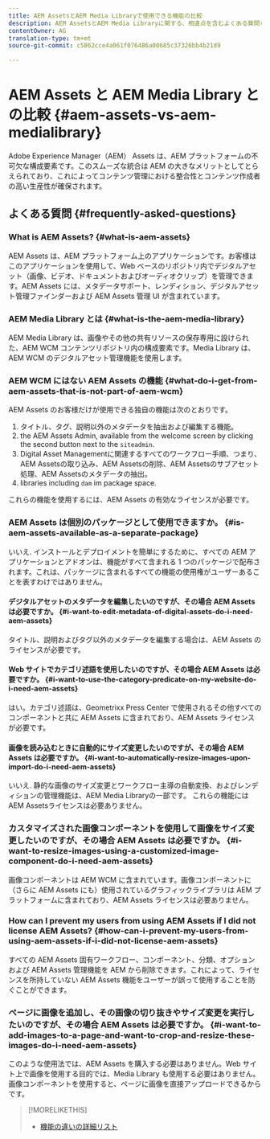 ```yaml
---
title: AEM AssetsとAEM Media Libraryで使用できる機能の比較
description: AEM AssetsとAEM Media Libraryに関する、相違点を含むよくある質問(FAQ)です。
contentOwner: AG
translation-type: tm+mt
source-git-commit: c5862cce4a061f076486a00685c37326bb4b21d9

---
```



# AEM Assets と AEM Media Library との比較 {#aem-assets-vs-aem-medialibrary}

Adobe Experience Manager（AEM） Assets は、AEM プラットフォームの不可欠な構成要素です。このスムーズな統合は AEM の大きなメリットとしてとらえられており、これによってコンテンツ管理における整合性とコンテンツ作成者の高い生産性が確保されます。

## よくある質問 {#frequently-asked-questions}

### What is AEM Assets? {#what-is-aem-assets}

AEM Assets は、AEM プラットフォーム上のアプリケーションです。お客様はこのアプリケーションを使用して、Web ベースのリポジトリ内でデジタルアセット（画像、ビデオ、ドキュメントおよびオーディオクリップ）を管理できます。AEM Assets には、メタデータサポート、レンディション、デジタルアセット管理ファインダーおよび AEM Assets 管理 UI が含まれています。

### AEM Media Library とは {#what-is-the-aem-media-library}

AEM Media Library は、画像やその他の共有リソースの保存専用に設けられた、AEM WCM コンテンツリポジトリ内の構成要素です。Media Library は、AEM WCM のデジタルアセット管理機能を使用します。

### AEM WCM にはない AEM Assets の機能 {#what-do-i-get-from-aem-assets-that-is-not-part-of-aem-wcm}

AEM Assets のお客様だけが使用できる独自の機能は次のとおりです。

1. タイトル、タグ、説明以外のメタデータを抽出および編集する機能。
1. the AEM Assets Admin, available from the welcome screen by clicking the second button next to the `siteadmin`.
1. Digital Asset Managementに関連するすべてのワークフロー手順、つまり、AEM Assetsの取り込み、AEM Assetsの削除、AEM Assetsのサブアセット処理、AEM Assetsのメタデータの抽出。
1. libraries including `dam` im package space.

これらの機能を使用するには、AEM Assets の有効なライセンスが必要です。

### AEM Assets は個別のパッケージとして使用できますか。 {#is-aem-assets-available-as-a-separate-package}

いいえ. インストールとデプロイメントを簡単にするために、すべての AEM アプリケーションとアドオンは、機能がすべて含まれる 1 つのパッケージで配布されます。これは、パッケージに含まれるすべての機能の使用権がユーザーあることを表すわけではありません。

#### デジタルアセットのメタデータを編集したいのですが、その場合 AEM Assets は必要ですか。 {#i-want-to-edit-metadata-of-digital-assets-do-i-need-aem-assets}

タイトル、説明およびタグ以外のメタデータを編集する場合は、AEM Assets のライセンスが必要です。

#### Web サイトでカテゴリ述語を使用したいのですが、その場合 AEM Assets は必要ですか。 {#i-want-to-use-the-category-predicate-on-my-website-do-i-need-aem-assets}

はい。カテゴリ述語は、Geometrixx Press Center で使用されるその他すべてのコンポーネントと共に AEM Assets に含まれており、AEM Assets ライセンスが必要です。

#### 画像を読み込むときに自動的にサイズ変更したいのですが、その場合 AEM Assets は必要ですか。 {#i-want-to-automatically-resize-images-upon-import-do-i-need-aem-assets}

いいえ. 静的な画像のサイズ変更とワークフロー主導の自動変換、およびレンディションの管理機能は、AEM Media Libraryの一部です。 これらの機能にはAEM Assetsライセンスは必要ありません。

### カスタマイズされた画像コンポーネントを使用して画像をサイズ変更したいのですが、その場合 AEM Assets は必要ですか。 {#i-want-to-resize-images-using-a-customized-image-component-do-i-need-aem-assets}

画像コンポーネントは AEM WCM に含まれています。画像コンポーネントに（さらに AEM Assets にも）使用されているグラフィックライブラリは AEM プラットフォームに含まれており、AEM Assets ライセンスは必要ありません。

### How can I prevent my users from using AEM Assets if I did not license AEM Assets? {#how-can-i-prevent-my-users-from-using-aem-assets-if-i-did-not-license-aem-assets}

すべての AEM Assets 固有ワークフロー、コンポーネント、分類、オプションおよび AEM Assets 管理機能を AEM から削除できます。これによって、ライセンスを所持していない AEM Assets 機能をユーザーが誤って使用することを防ぐことができます。

### ページに画像を追加し、その画像の切り抜きやサイズ変更を実行したいのですが、その場合 AEM Assets は必要ですか。 {#i-want-to-add-images-to-a-page-and-want-to-crop-and-resize-these-images-do-i-need-aem-assets}

このような使用法では、AEM Assets を購入する必要はありません。Web サイト上で画像を使用する目的では、Media Library も使用する必要はありません。画像コンポーネントを使用すると、ページに画像を直接アップロードできるからです。

>[!MORELIKETHIS]
>
>* [機能の違いの詳細リスト](https://docs.adobe.com/content/help/en/experience-manager-65/assets/administer/medialibrary.html#listoffeatures)